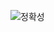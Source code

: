 ![정확성](https://user-images.githubusercontent.com/80810148/221867324-e1b2912b-1a17-4884-a22c-2c1f113e3738.png)
